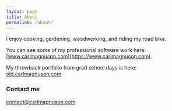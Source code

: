 ```yaml
---
layout: page
title: About
permalink: /about/
---
```

I enjoy cooking, gardening, woodworking, and riding my road bike.

You can see some of my professional software work here: [www.carlmagnuson.com](https://www.carlmagnuson.com)

My throwback portfolio from grad school days is here: [old.carlmagnuson.com](https://old.carlmagnuson.com)

### Contact me

[contact@carlmagnuson.com](mailto:contact@carlmagnuson.com)
